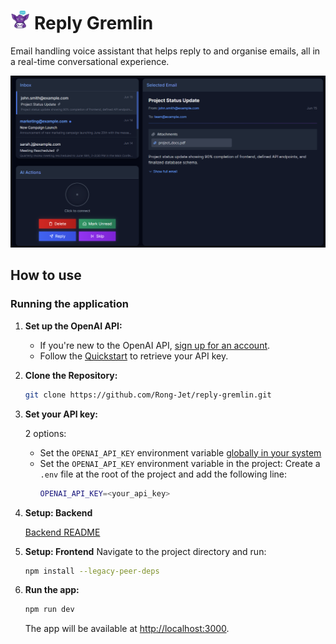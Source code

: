 # <img src="public/gremlin_icon.png" height="30"> Reply Gremlin 
Email handling voice assistant that helps reply to and organise emails, all in a real-time conversational experience.

![Web App Screenshot](public/Screenshot-Frontend-1.png)


## How to use

### Running the application

1. **Set up the OpenAI API:**

   - If you're new to the OpenAI API, [sign up for an account](https://platform.openai.com/signup).
   - Follow the [Quickstart](https://platform.openai.com/docs/quickstart) to retrieve your API key.

2. **Clone the Repository:**

   ```bash
   git clone https://github.com/Rong-Jet/reply-gremlin.git
   ```

3. **Set your API key:**

   2 options:

   - Set the `OPENAI_API_KEY` environment variable [globally in your system](https://platform.openai.com/docs/quickstart#create-and-export-an-api-key)
   - Set the `OPENAI_API_KEY` environment variable in the project:
     Create a `.env` file at the root of the project and add the following line:
     ```bash
     OPENAI_API_KEY=<your_api_key>
     ```

4. **Setup: Backend**
   
   [Backend README](backend-python/README.md)
  
7. **Setup: Frontend**
   Navigate to the project directory and run:

   ```bash
   npm install --legacy-peer-deps
   ```

8. **Run the app:**

   ```bash
   npm run dev
   ```

   The app will be available at [http://localhost:3000](http://localhost:3000).
